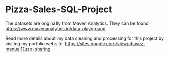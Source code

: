 # Pizza-Sales-SQL-Project
The datasets are originally from Maven Analytics. They can be found https://www.mavenanalytics.io/data-playground

Read more details about my data cleaning and processing for this project by visiting my porfolio website. https://sites.google.com/view/chavez-manuel1?usp=sharing
